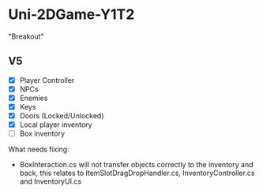 # Uni-2DGame-Y1T2
"Breakout"

<!-- ROADMAP -->
## V5

- [x] Player Controller
- [x] NPCs
- [x] Enemies
- [x] Keys
- [x] Doors (Locked/Unlocked)
- [x] Local player inventory
- [ ] Box inventory

What needs fixing:
* BoxInteraction.cs will not transfer objects correctly to the inventory and back, this relates to ItemSlotDragDropHandler.cs, InventoryController.cs and InventoryUI.cs